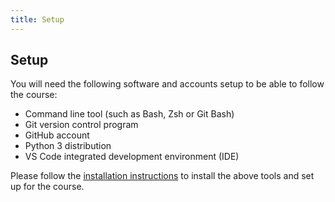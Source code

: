```yaml
---
title: Setup
---
```


## Setup

You will need the following software and accounts setup to be able to follow the course:

- Command line tool (such as Bash, Zsh or Git Bash)
- Git version control program
- GitHub account
- Python 3 distribution
- VS Code integrated development environment (IDE)

Please follow the [installation instructions](setup-instructions.md) to install the above tools and 
set up for the course.
